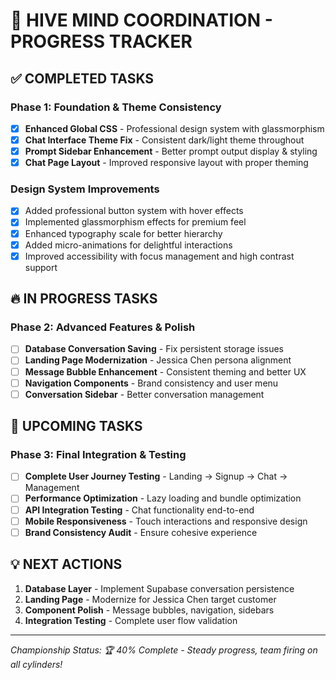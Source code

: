 # 🚀 HIVE MIND COORDINATION - PROGRESS TRACKER

## ✅ COMPLETED TASKS

### Phase 1: Foundation & Theme Consistency
- [x] **Enhanced Global CSS** - Professional design system with glassmorphism
- [x] **Chat Interface Theme Fix** - Consistent dark/light theme throughout
- [x] **Prompt Sidebar Enhancement** - Better prompt output display & styling
- [x] **Chat Page Layout** - Improved responsive layout with proper theming

### Design System Improvements
- [x] Added professional button system with hover effects
- [x] Implemented glassmorphism effects for premium feel
- [x] Enhanced typography scale for better hierarchy
- [x] Added micro-animations for delightful interactions
- [x] Improved accessibility with focus management and high contrast support

## 🔥 IN PROGRESS TASKS

### Phase 2: Advanced Features & Polish
- [ ] **Database Conversation Saving** - Fix persistent storage issues
- [ ] **Landing Page Modernization** - Jessica Chen persona alignment
- [ ] **Message Bubble Enhancement** - Consistent theming and better UX
- [ ] **Navigation Components** - Brand consistency and user menu
- [ ] **Conversation Sidebar** - Better conversation management

## 🎯 UPCOMING TASKS

### Phase 3: Final Integration & Testing
- [ ] **Complete User Journey Testing** - Landing → Signup → Chat → Management
- [ ] **Performance Optimization** - Lazy loading and bundle optimization
- [ ] **API Integration Testing** - Chat functionality end-to-end
- [ ] **Mobile Responsiveness** - Touch interactions and responsive design
- [ ] **Brand Consistency Audit** - Ensure cohesive experience

## 💡 NEXT ACTIONS

1. **Database Layer** - Implement Supabase conversation persistence
2. **Landing Page** - Modernize for Jessica Chen target customer
3. **Component Polish** - Message bubbles, navigation, sidebars
4. **Integration Testing** - Complete user flow validation

---

*Championship Status: 🏆 40% Complete - Steady progress, team firing on all cylinders!*